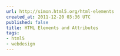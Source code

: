 ```yaml
---
url: http://simon.html5.org/html-elements
created_at: 2011-12-20 03:36 UTC
published: false
title: HTML Elements and Attributes
tags:
- html5
- webdesign
---
```



